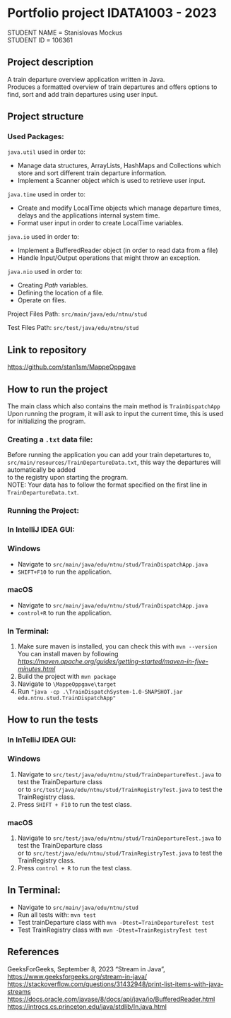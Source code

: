 # Portfolio project IDATA1003 - 2023

STUDENT NAME = Stanislovas Mockus  
STUDENT ID = 106361

## Project description

A train departure overview application written in Java.  
Produces a formatted overview of train departures and offers options to find, sort and add train departures using user input. 

## Project structure

[//]: # (TODO: Describe the structure of your project here. How have you used packages in your structure. Where are all sourcefiles stored. Where are all JUnit-test classes stored. etc.)
  ### Used Packages:
  `java.util` used in order to:
  * Manage data structures, ArrayLists, HashMaps and Collections which store and sort different train departure information.
  * Implement a Scanner object which is used to retrieve user input.

`java.time` used in order to:
  * Create and modify LocalTime objects which manage departure times, delays and the applications internal system time.
  * Format user input in order to create LocalTime variables.

`java.io` used in order to:
  * Implement a BufferedReader object (in order to read data from a file)
  * Handle Input/Output operations that might throw an exception.

`java.nio` used in order to:
  * Creating _Path_ variables.
  * Defining the location of a file.
  * Operate on files.

  Project Files Path: `src/main/java/edu/ntnu/stud`  
  
  Test Files Path: `src/test/java/edu/ntnu/stud`
  
## Link to repository

https://github.com/stan1sm/MappeOppgave

## How to run the project

[//]: # (TODO: Describe how to run your project here. What is the main class? What is the main method?
What is the input and output of the program? What is the expected behaviour of the program?)
The main class which also contains the main method is `TrainDispatchApp`  
Upon running the program, it will ask to input the current time, this is used for initializing the program.

### Creating a `.txt` data file:  
Before running the application you can add your train depetartures to,  
`src/main/resources/TrainDepartureData.txt`, this way the departures will automatically be added  
to the registry upon starting the program.  
NOTE: Your data has to follow the format specified on the first line in `TrainDepartureData.txt`.

### Running the Project:

### In IntelliJ IDEA GUI:
  ### Windows
  * Navigate to `src/main/java/edu/ntnu/stud/TrainDispatchApp.java`
  * `SHIFT+F10` to run the application.

  ### macOS
  * Navigate to `src/main/java/edu/ntnu/stud/TrainDispatchApp.java`
  * `control+R` to run the application.

### In Terminal:  
  1. Make sure maven is installed, you can check this with `mvn --version`  
     You can install maven by following _https://maven.apache.org/guides/getting-started/maven-in-five-minutes.html_
  3. Build the project with `mvn package`  
  4. Navigate to `\MappeOppgave\target`
  5. Run `"java -cp .\TrainDispatchSystem-1.0-SNAPSHOT.jar edu.ntnu.stud.TrainDispatchApp"`

## How to run the tests
### In InTelliJ IDEA GUI:
  ### Windows
  1. Navigate to `src/test/java/edu/ntnu/stud/TrainDepartureTest.java` to test the TrainDeparture class  
     or to `src/test/java/edu/ntnu/stud/TrainRegistryTest.java` to test the TrainRegistry class.
  2. Press `SHIFT + F10` to run the test class.

  ### macOS
  1. Navigate to `src/test/java/edu/ntnu/stud/TrainDepartureTest.java` to test the TrainDeparture class  
     or to `src/test/java/edu/ntnu/stud/TrainRegistryTest.java` to test the TrainRegistry class.
  2. Press `control + R` to run the test class.

## In Terminal:  
 * Navigate to `src/main/java/edu/ntnu/stud`
 * Run all tests with: `mvn test`
 * Test trainDeparture class with `mvn -Dtest=TrainDepartureTest test`
 * Test TrainRegistry class with `mvn -Dtest=TrainRegistryTest test`


## References

[//]: # (TODO: Include references here, if any. For example, if you have used code from the course book, include a reference to the chapter.
Or if you have used code from a website or other source, include a link to the source.)
GeeksForGeeks, September 8, 2023 “Stream in Java”, https://www.geeksforgeeks.org/stream-in-java/
https://stackoverflow.com/questions/31432948/print-list-items-with-java-streams
https://docs.oracle.com/javase/8/docs/api/java/io/BufferedReader.html
https://introcs.cs.princeton.edu/java/stdlib/In.java.html


